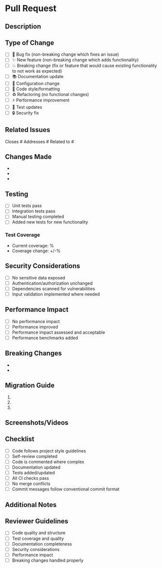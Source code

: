 # Pull Request

## Description
<!-- Provide a brief description of the changes -->

## Type of Change
<!-- Mark relevant options with [x] -->
- [ ] 🐛 Bug fix (non-breaking change which fixes an issue)
- [ ] ✨ New feature (non-breaking change which adds functionality)
- [ ] 💥 Breaking change (fix or feature that would cause existing functionality to not work as expected)
- [ ] 📚 Documentation update
- [ ] 🔧 Configuration change
- [ ] 🎨 Code style/formatting
- [ ] ♻️ Refactoring (no functional changes)
- [ ] ⚡ Performance improvement
- [ ] 🧪 Test updates
- [ ] 🔒 Security fix

## Related Issues
<!-- Link to related issues -->
Closes #
Addresses #
Related to #

## Changes Made
<!-- List the main changes made in this PR -->
- 
- 
- 

## Testing
<!-- Describe the testing performed -->
- [ ] Unit tests pass
- [ ] Integration tests pass
- [ ] Manual testing completed
- [ ] Added new tests for new functionality

### Test Coverage
<!-- If applicable, mention test coverage changes -->
- Current coverage: %
- Coverage change: +/-% 

## Security Considerations
<!-- Address any security implications -->
- [ ] No sensitive data exposed
- [ ] Authentication/authorization unchanged
- [ ] Dependencies scanned for vulnerabilities
- [ ] Input validation implemented where needed

## Performance Impact
<!-- Assess performance implications -->
- [ ] No performance impact
- [ ] Performance improved
- [ ] Performance impact assessed and acceptable
- [ ] Performance benchmarks added

## Breaking Changes
<!-- List any breaking changes -->
- 
- 

## Migration Guide
<!-- If breaking changes exist, provide migration steps -->
1. 
2. 
3. 

## Screenshots/Videos
<!-- Add screenshots or videos if applicable -->

## Checklist
<!-- Mark completed items with [x] -->
- [ ] Code follows project style guidelines
- [ ] Self-review completed
- [ ] Code is commented where complex
- [ ] Documentation updated
- [ ] Tests added/updated
- [ ] All CI checks pass
- [ ] No merge conflicts
- [ ] Commit messages follow conventional commit format

## Additional Notes
<!-- Add any additional notes for reviewers -->

## Reviewer Guidelines
<!-- For reviewers -->
- [ ] Code quality and structure
- [ ] Test coverage and quality  
- [ ] Documentation completeness
- [ ] Security considerations
- [ ] Performance impact
- [ ] Breaking changes handled properly